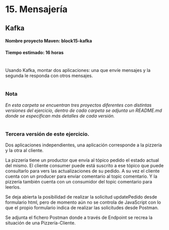 # 15. Mensajería

## Kafka

#### **Nombre proyecto Maven:** block15-kafka
#### **Tiempo estimado:** 16 horas

#

Usando Kafka, montar dos aplicaciones: una que envíe mensajes y la segunda le responda con otros mensajes.
<br>

#

### **Nota**
*En esta carpeta se encuentran tres proyectos diferentes con distintas versiones del ejercicio, dentro de cada carpeta se adjunta un README.md donde se especifican más detalles de cada versión.*
<br>

#

### **Tercera versión de este ejercicio.**

Dos aplicaciones independientes, una aplicación corresponde a la pizzería y la otra al cliente.

La pizzería tiene un productor que envía al tópico pedido el estado actual del mismo.
El cliente consumer puede está suscrito a ese tópico que puede consultarlo para vers
las actualizaciones de su pedido.
A su vez el cliente cuenta con un producer para enviar comentario al topic comentario.
Y la pizzería también cuenta con un consumidor del topic comentario para leerlos.

Se deja abierta la posibilidad de realizar la solicitud updatePedido desde formulario
html, pero de momento aún no se controla de JavaScript con lo que el propio formulario
indica de realizar las solicitudes desde Postman.

Se adjunta el fichero Postman donde a través de Endpoint se recrea
la situación de una Pizzería-Cliente.